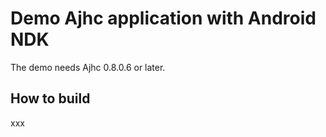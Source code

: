 Demo Ajhc application with Android NDK
======================================

The demo needs Ajhc 0.8.0.6 or later.

## How to build

xxx
